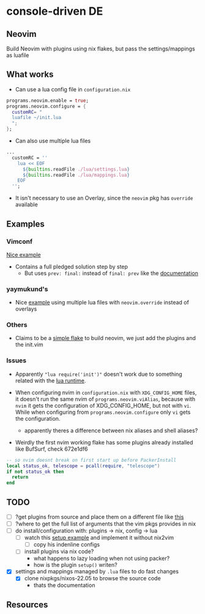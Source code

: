 # console-driven DE

## Neovim

Build Neovim with plugins using nix flakes, but pass the settings/mappings as luafile

## What works

- Can use a lua config file in `configuration.nix`

```nix
programs.neovim.enable = true;
programs.neovim.configure = {
  customRC= "
  luafile ~/init.lua
  ";
};
```

- Can also use multiple lua files

```nix
...
  customRC = ''
    lua << EOF
      ${builtins.readFile ./lua/settings.lua}
      ${builtins.readFile ./lua/mappings.lua}
    EOF
  '';
```

- It isn't necessary to use an Overlay, since the `neovim` pkg has `override` available

## Examples

### Vimconf

[Nice example][5]

- Contains a full pledged solution step by step
  - But uses `prev: final:` instead of `final: prev` like the [documentation][7]

### yaymukund's

- Nice [example][10] using multiple lua files with `neovim.override` instead of overlays

### Others

- Claims to be a [simple flake][9] to build neovim, we just add the plugins and the init.vim

### Issues

- Apparently `"lua require('init')"` doesn't work due to something related with the [lua 
    runtime][1].

- When configuring nvim in `configuration.nix` with `XDG_CONFIG_HOME` files, it doesn't 
    run the same nvim of `programs.neovim.viAlias`, because with `nvim` it gets the 
    configuration of XDG_CONFIG_HOME, but not with `vi`. While when configuring 
    from `programs.neovim.configure` only `vi` gets the configuration. 
    - apparently theres a difference between nix aliases and shell aliases?

- Weirdly the first nvim working flake has some plugins already installed like BufSurf, check 672e1df6

```lua
-- so nvim doesnt break on first start up before PackerInstall
local status_ok, telescope = pcall(require, "telescope")
if not status_ok then
  return
end
```

## TODO

- [ ] ?get plugins from source and place them on a different file like [this][11]
- [ ] ?where to get the full list of arguments that the vim pkgs provides in nix
- [ ] do install/configuration with: plugins -> nix, config -> lua
  - [ ] watch this [setup example][4] and implement it without nix2vim
      - [ ] copy his indenline configs
  - [ ] install plugins via nix code?
      - what happens to lazy loading when not using packer?
      - how is the plugin `setup()` writen?
- [x] settings and mappings managed by `.lua` files to do fast changes
  - [x] clone nixpkgs/nixos-22.05 to browse the source code
      - thats the documentation

## Resources

[1]: https://nixos.wiki/wiki/Neovim
[2]: https://rycee.gitlab.io/home-manager/options.html#opt-programs.neovim.enable
[3]: https://www.reddit.com/r/NixOS/comments/ucgxv8/neovim_unstable/i6awssm/
[4]: https://www.youtube.com/watch?v=iwsoF9ISfaw
[5]: https://github.com/DieracDelta/vimconf_talk/tree/0_initial_flake
[6]: https://github.com/malob/nixpkgs/blob/master/home/neovim.nix#L38
[7]: https://nixos.wiki/wiki/Overlays
[8]: https://ryantm.github.io/nixpkgs/using/overlays/
[9]: https://github.com/Quoteme/neovim-flake
[10]: https://git.sr.ht/~yaymukund/dotfiles/tree/main/item/common/neovim
[11]: https://framagit.org/vegaelle/nix-nvim/-/blob/main/plugins.nix
